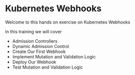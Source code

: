
# Kubernetes Webhooks

Welcome to this hands on exercise on Kubernetes Webhooks

In this training we will cover

- Admission Controllers
- Dynamic Admission Control
- Create Our First Webhook
- Implement Mutation and Validation Logic
- Deploy Our Webhook
- Test Mutation and Validation Logic